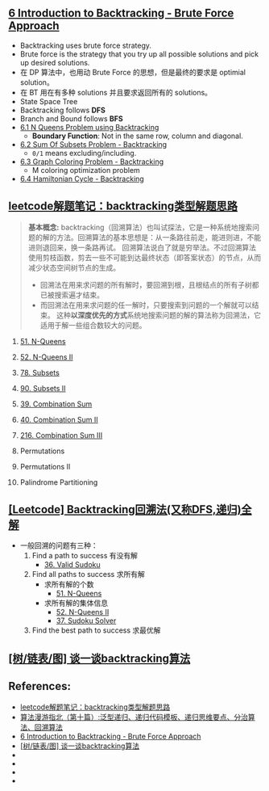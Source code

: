 ## [6 Introduction to Backtracking - Brute Force Approach](https://www.youtube.com/watch?v=DKCbsiDBN6c&list=PLDN4rrl48XKpZkf03iYFl-O29szjTrs_O&index=63)
* Backtracking uses brute force strategy.
* Brute force is the strategy that you try up all possible solutions and pick up desired solutions.
* 在 DP 算法中，也用动  Brute Force 的思想，但是最终的要求是 optimial solution。
* 在 BT 用在有多种 solutions 并且要求返回所有的 solutions。
* State Space Tree
* Backtracking follows **DFS** 
* Branch and Bound follows **BFS**
* [6.1 N Queens Problem using Backtracking](https://www.youtube.com/watch?v=xFv_Hl4B83A&list=PLDN4rrl48XKpZkf03iYFl-O29szjTrs_O&index=64)
    * **Boundary Function**: Not in the same row, column and diagonal.
* [6.2 Sum Of Subsets Problem - Backtracking](https://www.youtube.com/watch?v=kyLxTdsT8ws&list=PLDN4rrl48XKpZkf03iYFl-O29szjTrs_O&index=65)
    * `0/1` means excluding/including.
* [6.3 Graph Coloring Problem - Backtracking](https://www.youtube.com/watch?v=052VkKhIaQ4&list=PLDN4rrl48XKpZkf03iYFl-O29szjTrs_O&index=66)
    * M coloring optimization problem
* [6.4 Hamiltonian Cycle - Backtracking](https://www.youtube.com/watch?v=dQr4wZCiJJ4&list=PLDN4rrl48XKpZkf03iYFl-O29szjTrs_O&index=67)


## [leetcode解题笔记：backtracking类型解题思路](https://blog.csdn.net/crystal6918/article/details/51924665)
> **基本概念:** backtracking（回溯算法）也叫试探法，它是一种系统地搜索问题的解的方法。回溯算法的基本思想是：从一条路往前走，能进则进，不能进则退回来，换一条路再试。
> 回溯算法说白了就是穷举法。不过回溯算法使用剪枝函数，剪去一些不可能到达最终状态（即答案状态）的节点，从而减少状态空间树节点的生成。 
> * 回溯法在用来求问题的所有解时，要回溯到根，且根结点的所有子树都已被搜索遍才结束。
> * 而回溯法在用来求问题的任一解时，只要搜索到问题的一个解就可以结束。
> 这种**以深度优先的方式**系统地搜索问题的解的算法称为回溯法，它适用于解一些组合数较大的问题。

1. [51. N-Queens](https://leetcode.com/problems/n-queens/)
2. [52. N-Queens II](https://leetcode.com/problems/n-queens-ii/)
3. [78. Subsets](https://leetcode.com/problems/subsets/)
4. [90. Subsets II](https://leetcode.com/problems/subsets-ii/)
5. [39. Combination Sum](https://leetcode.com/problems/combination-sum/)
6. [40. Combination Sum II](https://leetcode.com/problems/combination-sum-ii/)
7. [216. Combination Sum III](https://leetcode.com/problems/combination-sum-iii/)
46. Permutations
47. Permutations II

131. Palindrome Partitioning


## [[Leetcode] Backtracking回溯法(又称DFS,递归)全解](https://segmentfault.com/a/1190000006121957)
* 一般回溯的问题有三种：
    1. Find a path to success 有没有解
        * [36. Valid Sudoku](https://leetcode.com/problems/valid-sudoku/)
    2. Find all paths to success 求所有解
        * 求所有解的个数
            * [51. N-Queens](https://leetcode.com/problems/n-queens/)
        * 求所有解的集体信息
            * [52. N-Queens II](https://leetcode.com/problems/n-queens-ii/)
            * [37. Sudoku Solver](https://leetcode.com/problems/sudoku-solver/)
    3. Find the best path to success 求最优解

## [[树/链表/图] 谈一谈backtracking算法](https://www.1point3acres.com/bbs/thread-583166-1-1.html)




## References:
* [leetcode解题笔记：backtracking类型解题思路](https://blog.csdn.net/crystal6918/article/details/51924665)
* [算法漫游指北（第十篇）:泛型递归、递归代码模板、递归思维要点、分治算法、回溯算法](https://www.cnblogs.com/Nicholas0707/p/13138193.html#_label2)
* [6 Introduction to Backtracking - Brute Force Approach](https://www.youtube.com/watch?v=DKCbsiDBN6c&list=PLDN4rrl48XKpZkf03iYFl-O29szjTrs_O&index=63)
* [[树/链表/图] 谈一谈backtracking算法](https://www.1point3acres.com/bbs/thread-583166-1-1.html)
* []()
* []()
* []()
* 